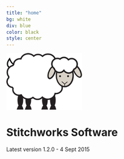```yaml
---
title: "home"
bg: white
div: blue
color: black
style: center
---
```


<img src="/img/sheep.png" width="200px">

# Stitchworks Software

Latest version 1.2.0 - 4 Sept 2015
